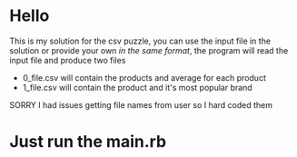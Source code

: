 # Hello

This is my solution for the csv puzzle, you can use the input file in the solution or provide your own _in the same format_,
the program will read the input file and produce two files
* 0_file.csv will contain the products and average for each product
* 1_file.csv will contain the product and it's most popular brand

SORRY I had issues getting file names from user so I hard coded them


# Just run the main.rb